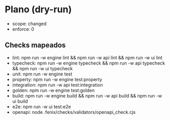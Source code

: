 # Plano (dry-run)

- scope: changed
- enforce: 0

## Checks mapeados

- lint: npm run -w engine lint && npm run -w api lint && npm run -w ui lint
- typecheck: npm run -w engine typecheck && npm run -w api typecheck && npm run -w ui typecheck
- unit: npm run -w engine test
- property: npm run -w engine test:property
- integration: npm run -w api test:integration
- golden: npm run -w engine test:golden
- build: npm run -w engine build && npm run -w api build && npm run -w ui build
- e2e: npm run -w ui test:e2e
- openapi: node .fenix/checks/validators/openapi_check.cjs
